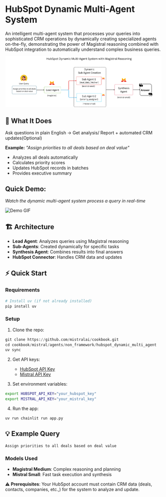 # HubSpot Dynamic Multi-Agent System

An intelligent multi-agent system that processes your queries into sophisticated CRM operations by dynamically creating specialized agents on-the-fly, demonstrating the power of Magistral reasoning combined with HubSpot integration to automatically understand complex business queries.

![Architecture Diagram](../assets/solution_architecture.png)

## 🎯 What It Does

Ask questions in plain English → Get analysis/ Report + automated CRM updates(Optional)

**Example:** *"Assign priorities to all deals based on deal value"*
- Analyzes all deals automatically
- Calculates priority scores  
- Updates HubSpot records in batches
- Provides executive summary

## Quick Demo:

*Watch the dynamic multi-agent system process a query in real-time*

![Demo GIF](../assets/demo.gif)

## 🏗️ Architecture

- **Lead Agent**: Analyzes queries using Magistral reasoning
- **Sub-Agents**: Created dynamically for specific tasks  
- **Synthesis Agent**: Combines results into final answers
- **HubSpot Connector**: Handles CRM data and updates

## ⚡ Quick Start

### Requirements
```bash
# Install uv (if not already installed)
pip install uv
```

### Setup
1. Clone the repo:

```python
git clone https://github.com/mistralai/cookbook.git
cd cookbook/mistral/agents/non_framework/hubspot_dynamic_multi_agent
uv sync
```

2. Get API keys:
   - [HubSpot API Key](https://developers.hubspot.com/docs/guides/api/overview) 
   - [Mistral API Key](https://console.mistral.ai/api-keys)

3. Set environment variables:
```bash
export HUBSPOT_API_KEY="your_hubspot_key"
export MISTRAL_API_KEY="your_mistral_key"
```

4. Run the app:
```bash
uv run chainlit run app.py
```

## 💡 Example Query

```
Assign priorities to all deals based on deal value
```

### Models Used
- **Magistral Medium**: Complex reasoning and planning
- **Mistral Small**: Fast task execution and synthesis

⚠️ **Prerequisites**: Your HubSpot account must contain CRM data (deals, contacts, companies, etc.,) for the system to analyze and update.
